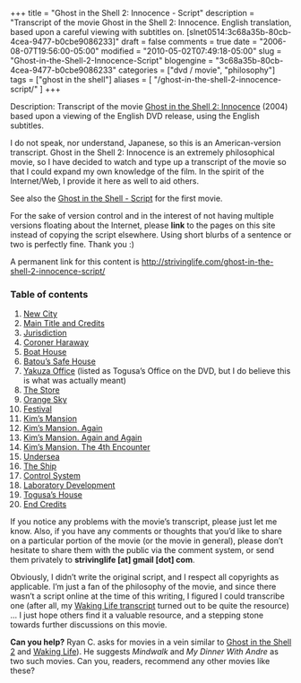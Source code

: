 +++
title = "Ghost in the Shell 2: Innocence - Script"
description = "Transcript of the movie Ghost in the Shell 2: Innocence. English translation, based upon a careful viewing with subtitles on. [slnet0514:3c68a35b-80cb-4cea-9477-b0cbe9086233]"
draft = false
comments = true
date = "2006-08-07T19:56:00-05:00"
modified = "2010-05-02T07:49:18-05:00"
slug = "Ghost-in-the-Shell-2-Innocence-Script"
blogengine = "3c68a35b-80cb-4cea-9477-b0cbe9086233"
categories = ["dvd / movie", "philosophy"]
tags = ["ghost in the shell"]
aliases = [
	"/ghost-in-the-shell-2-innocence-script/"
]
+++

<p>Description: Transcript of the movie <a href="http://www.amazon.com/gp/product/B0006A9FMI?ie=UTF8&amp;tag=strivinglifen-20&amp;linkCode=as2&amp;camp=1789&amp;creative=9325&amp;creativeASIN=B0006A9FMI" target="_blank">Ghost in the Shell 2: Innocence</a> (2004) based upon a viewing of the English DVD release, using the English subtitles.</p>
<p>I do not speak, nor understand, Japanese, so this is an American-version transcript. Ghost in the Shell 2: Innocence is an extremely philosophical movie, so I have decided to watch and type up a transcript of the movie so that I could expand my own knowledge of the film. In the spirit of the Internet/Web, I provide it here as well to aid others.</p>
<p>See also the <a href="http://strivinglife.com/ghost-in-the-shell-script/">Ghost in the Shell - Script</a> for the first movie.</p>
<!--more-->
<div class="tip">
<p>For the sake of version control and in the interest of not having multiple versions floating about the Internet, please <strong>link</strong> to the pages on this site instead of copying the script elsewhere. Using short blurbs of a sentence or two is perfectly fine. Thank you :)</p>
<p>A permanent link for this content is <a href="http://strivinglife.com/ghost-in-the-shell-2-innocence-script/">http://strivinglife.com/ghost-in-the-shell-2-innocence-script/</a></p>
</div>
<!--adsense-->
<h3>Table of contents</h3>
<ol>
<li><a href="http://strivinglife.com/ghost-in-the-shell-2-innocence-script/01/">New City</a></li>
<li><a href="http://strivinglife.com/ghost-in-the-shell-2-innocence-script/02/">Main Title and Credits</a></li>
<li><a href="http://strivinglife.com/ghost-in-the-shell-2-innocence-script/03/">Jurisdiction</a></li>
<li><a href="http://strivinglife.com/ghost-in-the-shell-2-innocence-script/04/">Coroner Haraway</a></li>
<li><a href="http://strivinglife.com/ghost-in-the-shell-2-innocence-script/05/">Boat House</a></li>
<li><a href="http://strivinglife.com/ghost-in-the-shell-2-innocence-script/06/">Batou&rsquo;s Safe House</a></li>
<li><a href="http://strivinglife.com/ghost-in-the-shell-2-innocence-script/07/">Yakuza Office</a> (listed as Togusa&rsquo;s Office on the DVD, but I do believe this is what was actually meant)</li>
<li><a href="http://strivinglife.com/ghost-in-the-shell-2-innocence-script/08/">The Store</a></li>
<li><a href="http://strivinglife.com/ghost-in-the-shell-2-innocence-script/09/">Orange Sky</a></li>
<li><a href="http://strivinglife.com/ghost-in-the-shell-2-innocence-script/10/">Festival</a></li>
<li><a href="http://strivinglife.com/ghost-in-the-shell-2-innocence-script/11/">Kim&rsquo;s Mansion</a></li>
<li><a href="http://strivinglife.com/ghost-in-the-shell-2-innocence-script/12/">Kim&rsquo;s Mansion. Again</a></li>
<li><a href="http://strivinglife.com/ghost-in-the-shell-2-innocence-script/13/">Kim&rsquo;s Mansion. Again and Again</a></li>
<li><a href="http://strivinglife.com/ghost-in-the-shell-2-innocence-script/14/">Kim&rsquo;s Mansion. The 4th Encounter</a></li>
<li><a href="http://strivinglife.com/ghost-in-the-shell-2-innocence-script/15/">Undersea</a></li>
<li><a href="http://strivinglife.com/ghost-in-the-shell-2-innocence-script/16/">The Ship</a></li>
<li><a href="http://strivinglife.com/ghost-in-the-shell-2-innocence-script/17/">Control System</a></li>
<li><a href="http://strivinglife.com/ghost-in-the-shell-2-innocence-script/18/">Laboratory Development</a></li>
<li><a href="http://strivinglife.com/ghost-in-the-shell-2-innocence-script/19/">Togusa&rsquo;s House</a></li>
<li><a href="http://strivinglife.com/ghost-in-the-shell-2-innocence-script/20/">End Credits</a></li>
</ol>
<p>If you notice any problems with the movie&rsquo;s transcript, please just let me know. Also, if you have any comments or thoughts that you&rsquo;d like to share on a particular portion of the movie (or the movie in general), please don&rsquo;t hesitate to share them with the public via the comment system, or send them privately to <strong>strivinglife [at] gmail [dot] com</strong>.</p>
<p>Obviously, I didn&rsquo;t write the original script, and I respect all copyrights as applicable. I&rsquo;m just a fan of the philosophy of the movie, and since there wasn&rsquo;t a script online at the time of this writing, I figured I could transcribe one (after all, my <a href="/waking-life-transcript-with-revisions/">Waking Life transcript</a> turned out to be quite the resource) ... I just hope others find it a valuable resource, and a stepping stone towards further discussions on this movie.</p>
<div class="note">
<p><strong>Can you help?</strong> Ryan C. asks for movies in a vein similar to <a href="http://strivinglife.com/ghost-in-the-shell-2-innocence-script/">Ghost in the Shell 2</a> and <a href="/waking-life-transcript-with-revisions/">Waking Life</a>). He suggests <cite>Mindwalk</cite> and <cite>My Dinner With Andre</cite> as two such movies. Can you, readers, recommend any other movies like these?</p>
</div>
